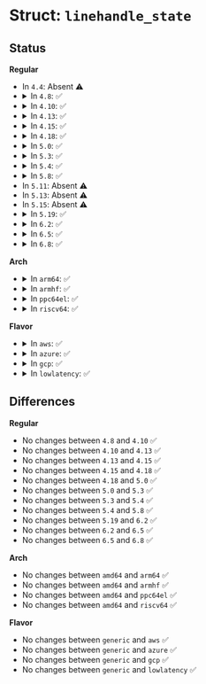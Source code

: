 # Struct: <code>linehandle_state</code>

## Status
<b>Regular</b>
<ul>
<li>
In <code>4.4</code>: Absent ⚠️
</li>
<li>
<details>
<summary>In <code>4.8</code>: ✅</summary>

```c
struct linehandle_state {
    struct gpio_device *gdev;
    const char *label;
    struct gpio_desc * descs[64];
    u32 numdescs;
};
```
</details>
</li>
<li>
<details>
<summary>In <code>4.10</code>: ✅</summary>

```c
struct linehandle_state {
    struct gpio_device *gdev;
    const char *label;
    struct gpio_desc * descs[64];
    u32 numdescs;
};
```
</details>
</li>
<li>
<details>
<summary>In <code>4.13</code>: ✅</summary>

```c
struct linehandle_state {
    struct gpio_device *gdev;
    const char *label;
    struct gpio_desc * descs[64];
    u32 numdescs;
};
```
</details>
</li>
<li>
<details>
<summary>In <code>4.15</code>: ✅</summary>

```c
struct linehandle_state {
    struct gpio_device *gdev;
    const char *label;
    struct gpio_desc * descs[64];
    u32 numdescs;
};
```
</details>
</li>
<li>
<details>
<summary>In <code>4.18</code>: ✅</summary>

```c
struct linehandle_state {
    struct gpio_device *gdev;
    const char *label;
    struct gpio_desc * descs[64];
    u32 numdescs;
};
```
</details>
</li>
<li>
<details>
<summary>In <code>5.0</code>: ✅</summary>

```c
struct linehandle_state {
    struct gpio_device *gdev;
    const char *label;
    struct gpio_desc * descs[64];
    u32 numdescs;
};
```
</details>
</li>
<li>
<details>
<summary>In <code>5.3</code>: ✅</summary>

```c
struct linehandle_state {
    struct gpio_device *gdev;
    const char *label;
    struct gpio_desc * descs[64];
    u32 numdescs;
};
```
</details>
</li>
<li>
<details>
<summary>In <code>5.4</code>: ✅</summary>

```c
struct linehandle_state {
    struct gpio_device *gdev;
    const char *label;
    struct gpio_desc * descs[64];
    u32 numdescs;
};
```
</details>
</li>
<li>
<details>
<summary>In <code>5.8</code>: ✅</summary>

```c
struct linehandle_state {
    struct gpio_device *gdev;
    const char *label;
    struct gpio_desc * descs[64];
    u32 numdescs;
};
```
</details>
</li>
<li>
In <code>5.11</code>: Absent ⚠️
</li>
<li>
In <code>5.13</code>: Absent ⚠️
</li>
<li>
In <code>5.15</code>: Absent ⚠️
</li>
<li>
<details>
<summary>In <code>5.19</code>: ✅</summary>

```c
struct linehandle_state {
    struct gpio_device *gdev;
    const char *label;
    struct gpio_desc * descs[64];
    u32 num_descs;
};
```
</details>
</li>
<li>
<details>
<summary>In <code>6.2</code>: ✅</summary>

```c
struct linehandle_state {
    struct gpio_device *gdev;
    const char *label;
    struct gpio_desc * descs[64];
    u32 num_descs;
};
```
</details>
</li>
<li>
<details>
<summary>In <code>6.5</code>: ✅</summary>

```c
struct linehandle_state {
    struct gpio_device *gdev;
    const char *label;
    struct gpio_desc * descs[64];
    u32 num_descs;
};
```
</details>
</li>
<li>
<details>
<summary>In <code>6.8</code>: ✅</summary>

```c
struct linehandle_state {
    struct gpio_device *gdev;
    const char *label;
    struct gpio_desc * descs[64];
    u32 num_descs;
};
```
</details>
</li>
</ul>
<b>Arch</b>
<ul>
<li>
<details>
<summary>In <code>arm64</code>: ✅</summary>

```c
struct linehandle_state {
    struct gpio_device *gdev;
    const char *label;
    struct gpio_desc * descs[64];
    u32 numdescs;
};
```
</details>
</li>
<li>
<details>
<summary>In <code>armhf</code>: ✅</summary>

```c
struct linehandle_state {
    struct gpio_device *gdev;
    const char *label;
    struct gpio_desc * descs[64];
    u32 numdescs;
};
```
</details>
</li>
<li>
<details>
<summary>In <code>ppc64el</code>: ✅</summary>

```c
struct linehandle_state {
    struct gpio_device *gdev;
    const char *label;
    struct gpio_desc * descs[64];
    u32 numdescs;
};
```
</details>
</li>
<li>
<details>
<summary>In <code>riscv64</code>: ✅</summary>

```c
struct linehandle_state {
    struct gpio_device *gdev;
    const char *label;
    struct gpio_desc * descs[64];
    u32 numdescs;
};
```
</details>
</li>
</ul>
<b>Flavor</b>
<ul>
<li>
<details>
<summary>In <code>aws</code>: ✅</summary>

```c
struct linehandle_state {
    struct gpio_device *gdev;
    const char *label;
    struct gpio_desc * descs[64];
    u32 numdescs;
};
```
</details>
</li>
<li>
<details>
<summary>In <code>azure</code>: ✅</summary>

```c
struct linehandle_state {
    struct gpio_device *gdev;
    const char *label;
    struct gpio_desc * descs[64];
    u32 numdescs;
};
```
</details>
</li>
<li>
<details>
<summary>In <code>gcp</code>: ✅</summary>

```c
struct linehandle_state {
    struct gpio_device *gdev;
    const char *label;
    struct gpio_desc * descs[64];
    u32 numdescs;
};
```
</details>
</li>
<li>
<details>
<summary>In <code>lowlatency</code>: ✅</summary>

```c
struct linehandle_state {
    struct gpio_device *gdev;
    const char *label;
    struct gpio_desc * descs[64];
    u32 numdescs;
};
```
</details>
</li>
</ul>

## Differences
<b>Regular</b>
<ul>
<li>
No changes between <code>4.8</code> and <code>4.10</code> ✅
</li>
<li>
No changes between <code>4.10</code> and <code>4.13</code> ✅
</li>
<li>
No changes between <code>4.13</code> and <code>4.15</code> ✅
</li>
<li>
No changes between <code>4.15</code> and <code>4.18</code> ✅
</li>
<li>
No changes between <code>4.18</code> and <code>5.0</code> ✅
</li>
<li>
No changes between <code>5.0</code> and <code>5.3</code> ✅
</li>
<li>
No changes between <code>5.3</code> and <code>5.4</code> ✅
</li>
<li>
No changes between <code>5.4</code> and <code>5.8</code> ✅
</li>
<li>
No changes between <code>5.19</code> and <code>6.2</code> ✅
</li>
<li>
No changes between <code>6.2</code> and <code>6.5</code> ✅
</li>
<li>
No changes between <code>6.5</code> and <code>6.8</code> ✅
</li>
</ul>
<b>Arch</b>
<ul>
<li>
No changes between <code>amd64</code> and <code>arm64</code> ✅
</li>
<li>
No changes between <code>amd64</code> and <code>armhf</code> ✅
</li>
<li>
No changes between <code>amd64</code> and <code>ppc64el</code> ✅
</li>
<li>
No changes between <code>amd64</code> and <code>riscv64</code> ✅
</li>
</ul>
<b>Flavor</b>
<ul>
<li>
No changes between <code>generic</code> and <code>aws</code> ✅
</li>
<li>
No changes between <code>generic</code> and <code>azure</code> ✅
</li>
<li>
No changes between <code>generic</code> and <code>gcp</code> ✅
</li>
<li>
No changes between <code>generic</code> and <code>lowlatency</code> ✅
</li>
</ul>
